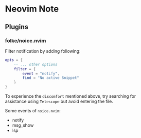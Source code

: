 # Neovim Note

## Plugins

### folke/noice.nvim

Filter notification by adding following:

```lua
opts = {
    -- ... other options
    filter = {
        event = "notify",
        find = "No active Snippet"
    }
}
```

To experience the `discomfort` mentioned above, try searching for assistance using `Telescope` but avoid entering the file.

Some events of `noice.nvim`:

- notify
- msg_show
- lsp
